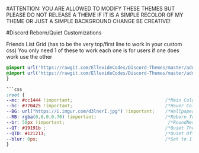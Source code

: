 #ATTENTION: YOU ARE ALLOWED TO MODIFY THESE THEMES BUT PLEASE DO NOT RELEASE A THEME IF IT IS A SIMPLE RECOLOR OF MY THEME OR JUST A SIMPLE BACKGROUND CHANGE BE CREATIVE!

#Discord Reborn/Quiet Customizations

Friends List Grid (has to be the very top/first line to work in your custom css)
You only need 1 of these to work each one is for users if one does work use the other
```css
@import url('https://rawgit.com/EllexideCodes/Discord-Themes/master/addons/friendGrid.css');
@import url('https://rawgit.com/EllexideCodes/Discord-Themes/master/addons/friendGrid-two.css');
}

```css
:root { 
--mc: #cc1444 !important;                                   /*Main Colour*/     
--hc: #770425 !important;                                   /*Hover Colour*/       
--BG: url("https://i.imgur.com/d3lnerI.jpg") !important;    /*Wallpaper*/  
--RB: rgba(0,0,0,0.70) !important;                          /*Reborn Transparency Higher is Darker*/   
--br: 50px !important;                                       /*RoundNess of Icons*/    
--QT: #19191b ;                                             /*Quiet Theme Colour*/    
--QTD: #121213;                                             /*Quiet Off Parts Colour*/  
--blur: 0px;                                                /*Set to 1-10px to adjust reborn wallpaper blur*/ 
}
